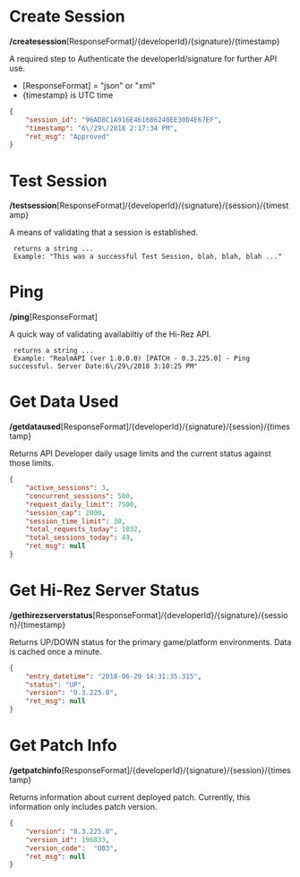 # Create Session
**/createsession**[ResponseFormat]/{developerId}/{signature}/{timestamp}

A required step to Authenticate the developerId/signature for further API use.  
- [ResponseFormat] = "json" or "xml"
- {timestamp} is UTC time

```json
{ 
    "session_id": "96AD8C1A916E461686240EE30D4E67EF",
    "timestamp": "6\/29\/2018 2:17:34 PM",
    "ret_msg": "Approved"
}
```


# Test Session
**/testsession**[ResponseFormat]/{developerId}/{signature}/{session}/{timestamp}

A means of validating that a session is established.

````
 returns a string ...
 Example: "This was a successful Test Session, blah, blah, blah ..."
````


# Ping
**/ping**[ResponseFormat]

A quick way of validating availabiltiy of the Hi-Rez API.

````
 returns a string ...
 Example: "RealmAPI (ver 1.0.0.0) [PATCH - 0.3.225.0] - Ping successful. Server Date:6\/29\/2018 3:10:25 PM"
````


# Get Data Used
**/getdataused**[ResponseFormat]/{developerId}/{signature}/{session}/{timestamp}

Returns API Developer daily usage limits and the current status against those limits.

```json
{ 
    "active_sessions": 3,
    "concurrent_sessions": 500,
    "request_daily_limit": 7500,
    "session_cap": 2000,
    "session_time_limit": 30,
    "total_requests_today": 1032,
    "total_sessions_today": 49,
    "ret_msg": null
}
```


# Get Hi-Rez Server Status
**/gethirezserverstatus**[ResponseFormat]/{developerId}/{signature}/{session}/{timestamp}

Returns UP/DOWN status for the primary game/platform environments.  Data is cached once a minute.

```json
{    
	"entry_datetime": "2018-06-29 14:31:35.315",
	"status": "UP",
	"version": "0.3.225.0",
	"ret_msg": null
}
```


# Get Patch Info
**/getpatchinfo**[ResponseFormat]/{developerId}/{signature}/{session}/{timestamp}

Returns information about current deployed patch. Currently, this information only includes patch version.

```json
{    	
	"version": "0.3.225.0",
	"version_id": 196833,
	"version_code":  "OB3",
	"ret_msg": null
}
```
